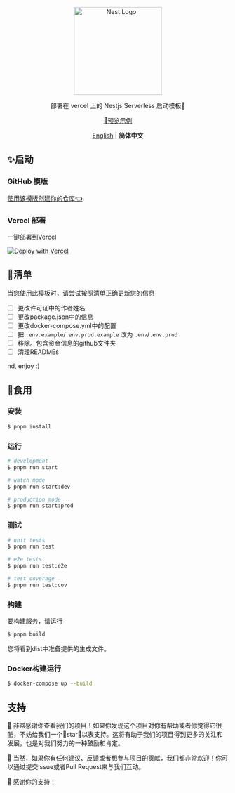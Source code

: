 <p align="center">
  <a href="http://nestjs.com/" target="blank"><img src="https://nestjs.com/img/logo-small.svg" width="200" alt="Nest Logo" /></a>
</p>


<p align="center">部署在 vercel 上的 Nestjs Serverless 启动模板🧸</p>

<p align='center'>
<a href="https://nest-start.leostar.top/">👀预览示例</a>
</p>

<p align='center'>
<a href="https://github.com/ileostar/nest-starter/blob/main/README.md">English</a> | <b>简体中文</b>
</p>


## ✨启动

### GitHub 模版

[使用该模版创建你的仓库👈](https://github.com/ileostar/nest-starter/generate).

### Vercel 部署

一键部署到Vercel

[![Deploy with Vercel](https://vercel.com/button)](https://vercel.com/import/project?template=https://github.com/ileostar/nest-starter)

## 🧾清单

当您使用此模板时，请尝试按照清单正确更新您的信息

- [ ] 更改许可证中的作者姓名
- [ ] 更改package.json中的信息
- [ ] 更改docker-compose.yml中的配置
- [ ] 把 `.env.example`/`.env.prod.example` 改为 `.env`/`.env.prod`
- [ ] 移除。包含资金信息的github文件夹
- [ ] 清理READMEs

nd, enjoy :)

## 🍚食用

### 安装

```bash
$ pnpm install
```

### 运行

```bash
# development
$ pnpm run start

# watch mode
$ pnpm run start:dev

# production mode
$ pnpm run start:prod
```

### 测试

```bash
# unit tests
$ pnpm run test

# e2e tests
$ pnpm run test:e2e

# test coverage
$ pnpm run test:cov
```

### 构建

要构建服务，请运行

```bash
$ pnpm build
```

您将看到dist中准备提供的生成文件。

### Docker构建运行

```bash
$ docker-compose up --build
```

## 支持

🎉 非常感谢你查看我们的项目！如果你发现这个项目对你有帮助或者你觉得它很酷，不妨给我们一个🌟star🌟以表支持。这将有助于我们的项目得到更多的关注和发展，也是对我们努力的一种鼓励和肯定。

🚀 当然，如果你有任何建议、反馈或者想参与项目的贡献，我们都非常欢迎！你可以通过提交Issue或者Pull Request来与我们互动。

💖 感谢你的支持！
